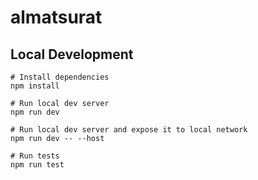 # almatsurat

## Local Development

```
# Install dependencies
npm install

# Run local dev server
npm run dev

# Run local dev server and expose it to local network
npm run dev -- --host

# Run tests
npm run test
```

